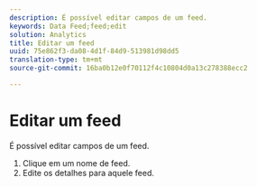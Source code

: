 ```yaml
---
description: É possível editar campos de um feed.
keywords: Data Feed;feed;edit
solution: Analytics
title: Editar um feed
uuid: 75e862f3-da08-4d1f-84d9-513981d98dd5
translation-type: tm+mt
source-git-commit: 16ba0b12e0f70112f4c10804d0a13c278388ecc2

---
```



# Editar um feed

É possível editar campos de um feed.

<!-- 

<p>What can be edited? </p>

 -->

1. Clique em um nome de feed.
1. Edite os detalhes para aquele feed.
